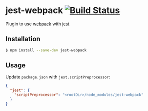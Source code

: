 # jest-webpack [![Build Status](https://travis-ci.org/ColCh/jest-webpack.svg)](https://travis-ci.org/ColCh/jest-webpack)

Plugin to use [webpack](http://webpack.github.io/) with [jest](https://facebook.github.io/jest/)

## Installation

```sh
$ npm install --save-dev jest-webpack
```

## Usage

Update `package.json` with `jest.scriptPreprocessor`:

```json
{
  "jest": {
    "scriptPreprocessor": "<rootDir>/node_modules/jest-webpack"
  }
}
```
